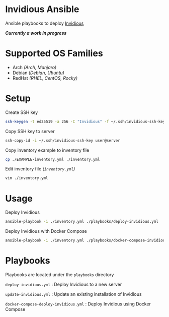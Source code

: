 # Invidious Ansible

Ansible playbooks to deploy [Invidious][invidious]

***Currently a work in progress***

# Supported OS Families

* Arch *(Arch, Manjaro)*
* Debian *(Debian, Ubuntu)*
* RedHat *(RHEL, CentOS, Rocky)*


# Setup

Create SSH key

```bash
ssh-keygen -t ed25519 -a 256 -C "Invidious" -f ~/.ssh/invidious-ssh-key
```

Copy SSH key to server

```bash
ssh-copy-id -i ~/.ssh/invidious-ssh-key user@server
```

Copy inventory example to inventory file

```bash
cp ./EXAMPLE-inventory.yml ./inventory.yml
```

Edit inventory file *(`inventory.yml`)*

```bash
vim ./inventory.yml
```

# Usage

Deploy Invidious

```bash
ansible-playbook -i ./inventory.yml ./playbooks/deploy-invidious.yml
```

Deploy Invidious with Docker Compose

```bash
ansible-playbook -i ./inventory.yml ./playbooks/docker-compose-invidious.yml
```

# Playbooks

Playbooks are located under the `playbooks` directory

`deploy-invidious.yml`
: Deploy Invidious to a new server

`update-invidious.yml`
: Update an existing installation of Invidious

`docker-compose-deploy-invidious.yml`
: Deploy Invidious using Docker Compose



<!-- LINKS -->
[github-repo]: https://github.com/ConnerWill/invidious-ansible
[github-top-language-badge]: https://img.shields.io/github/languages/top/ConnerWill/invidious-ansible
[github-language-count-badge]: https://img.shields.io/github/languages/count/ConnerWill/invidious-ansible
[github-last-commit-badge]: https://img.shields.io/github/last-commit/ConnerWill/invidious-ansible
[github-commits]: https://github.com/ConnerWill/invidious-ansible/commits/main
[github-issues-badge]: https://img.shields.io/github/issues-raw/ConnerWill/invidious-ansible
[github-issues]: https://github.com/ConnerWill/invidious-ansible/issues
[github-repo-size-badge]: https://img.shields.io/github/repo-size/ConnerWill/invidious-ansible
[gitlab-badge]: https://img.shields.io/static/v1?label=gitlab&logo=gitlab&color=E24329&message=mirrored
[gitlab]: https://gitlab.com/ConnerWill/invidious-ansible
[license-badge]: https://img.shields.io/github/license/ConnerWill/invidious-ansible
[license]: https://github.com/ConnerWill/invidious-ansible/blob/main/docs/LICENSE
[github-repo-stars-badge]: https://img.shields.io/github/stars/ConnerWill/invidious-ansible?style=social

[invidious]: https://docs.invidious.io
[invidious-install]: https://docs.invidious.io/installation
[invidious-repo]: https://github.com/iv-org/invidious
